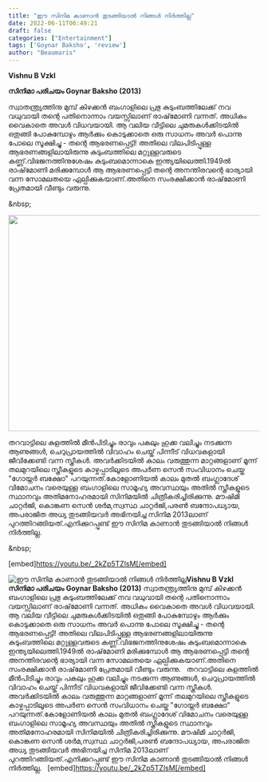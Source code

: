 ```yaml
---
title: "ഈ സിനിമ കാണാൻ തുടങ്ങിയാൽ നിങ്ങൾ നിർത്തില്ല"
date: 2022-06-11T06:49:21
draft: false
categories: ["Entertainment"]
tags: ['Goynar Baksho', 'review']
author: "Beaumaris"
---
```


<strong>Vishnu B Vzkl </strong>

<strong>സിനിമാ പരിചയം </strong>
<strong>Goynar Baksho (2013)</strong>

സ്വാതന്ത്ര്യത്തിനു മുമ്പ് കിഴക്കൻ ബംഗാളിലെ പ്രഭു കുടുംബത്തിലേക്ക് നവ വധുവായി തന്റെ പതിനൊന്നാം വയസ്സിലാണ് രാഷ്‌മോണി വന്നത്. അധികം വൈകാതെ അവൾ വിധവയായി. ആ വലിയ വീട്ടിലെ ചുമരുകൾക്കിടയിൽ ഒതുങ്ങി പോകുമ്പോഴും ആർക്കും കൊടുക്കാതെ ഒരു സാധനം അവർ പൊന്നു പോലെ സൂക്ഷിച്ചു - തന്റെ ആഭരണപ്പെട്ടി! അതിലെ വിലപിടിപ്പുള്ള ആഭരണങ്ങളിലായിരുന്നു കുടുംബത്തിലെ മറ്റുള്ളവരുടെ കണ്ണ്.വിഭജനത്തിനുശേഷം കുടുംബമൊന്നാകെ ഇന്ത്യയിലെത്തി.1949ൽ രാഷ്‌മോണി മരിക്കുമ്പോൾ ആ ആഭരണപ്പെട്ടി തന്റെ അനന്തിരവന്റെ ഭാര്യായി വന്ന സോമലതയെ ഏല്പിക്കുകയാണ്.അതിനെ സംരക്ഷിക്കാൻ രാഷ്‌മോണി പ്രേതമായി വീണ്ടും വരുന്നു.

&amp;nbsp;

<img class="size-full wp-image-338693 aligncenter" src="https://cdn.boolokam.com/articles/2022/06/vvvsvv.jpg" alt="" width="648" height="433" />

തറവാട്ടിലെ കുളത്തിൽ മീൻപിടിച്ചും രാവും പകലും ഹുക്ക വലിച്ചും നടക്കുന്ന ആണുങ്ങൾ, ചെറുപ്രായത്തിൽ വിവാഹം ചെയ്ത് പിന്നീട് വിധവകളായി ജീവിക്കേണ്ടി വന്ന സ്ത്രീകൾ. അവർക്കിടയിൽ കാലം വരുത്തുന്ന മാറ്റങ്ങളാണ് മൂന്ന് തലമുറയിലെ സ്ത്രീകളുടെ കാഴ്ചപ്പാടിലൂടെ അപർണ സെൻ സംവിധാനം ചെയ്ത "ഗോയ്നർ ബക്ഷോ" പറയുന്നത്.കോളോണിയൽ കാലം മുതൽ ബംഗ്ലാദേശ് വിമോചനം വരെയുള്ള ബംഗാളിലെ സാമൂഹ്യ അവസ്ഥയും അതിൽ സ്ത്രീകളുടെ സ്ഥാനവും അതിമനോഹരമായി സിനിമയിൽ ചിത്രീകരിച്ചിരിക്കുന്നു. മൗഷിമി ചാറ്റർജി, കൊങ്കണ സെൻ ശർമ,സ്വസ്ഥ ചാറ്റർജി,പരൺ ബന്ദോപധ്യായ, അപരാജിത അധ്യ തുടങ്ങിയവർ അഭിനയിച്ച സിനിമ 2013ലാണ് പുറത്തിറങ്ങിയത്.എനിക്കുറപ്പുണ്ട് ഈ സിനിമ കാണാൻ തുടങ്ങിയാൽ നിങ്ങൾ നിർത്തില്ല.

&amp;nbsp;

[embed]https://youtu.be/_2kZp5TZlsM[/embed]


![ഈ സിനിമ കാണാൻ തുടങ്ങിയാൽ നിങ്ങൾ നിർത്തില്ല](https://cdn.boolokam.com/articles/2022/06/vvvsvv.jpg)**Vishnu B Vzkl** **സിനിമാ പരിചയം** **Goynar Baksho (2013)** സ്വാതന്ത്ര്യത്തിനു മുമ്പ് കിഴക്കൻ ബംഗാളിലെ പ്രഭു കുടുംബത്തിലേക്ക് നവ വധുവായി തന്റെ പതിനൊന്നാം വയസ്സിലാണ് രാഷ്‌മോണി വന്നത്. അധികം വൈകാതെ അവൾ വിധവയായി. ആ വലിയ വീട്ടിലെ ചുമരുകൾക്കിടയിൽ ഒതുങ്ങി പോകുമ്പോഴും ആർക്കും കൊടുക്കാതെ ഒരു സാധനം അവർ പൊന്നു പോലെ സൂക്ഷിച്ചു - തന്റെ ആഭരണപ്പെട്ടി! അതിലെ വിലപിടിപ്പുള്ള ആഭരണങ്ങളിലായിരുന്നു കുടുംബത്തിലെ മറ്റുള്ളവരുടെ കണ്ണ്.വിഭജനത്തിനുശേഷം കുടുംബമൊന്നാകെ ഇന്ത്യയിലെത്തി.1949ൽ രാഷ്‌മോണി മരിക്കുമ്പോൾ ആ ആഭരണപ്പെട്ടി തന്റെ അനന്തിരവന്റെ ഭാര്യായി വന്ന സോമലതയെ ഏല്പിക്കുകയാണ്.അതിനെ സംരക്ഷിക്കാൻ രാഷ്‌മോണി പ്രേതമായി വീണ്ടും വരുന്നു. &nbsp; തറവാട്ടിലെ കുളത്തിൽ മീൻപിടിച്ചും രാവും പകലും ഹുക്ക വലിച്ചും നടക്കുന്ന ആണുങ്ങൾ, ചെറുപ്രായത്തിൽ വിവാഹം ചെയ്ത് പിന്നീട് വിധവകളായി ജീവിക്കേണ്ടി വന്ന സ്ത്രീകൾ. അവർക്കിടയിൽ കാലം വരുത്തുന്ന മാറ്റങ്ങളാണ് മൂന്ന് തലമുറയിലെ സ്ത്രീകളുടെ കാഴ്ചപ്പാടിലൂടെ അപർണ സെൻ സംവിധാനം ചെയ്ത "ഗോയ്നർ ബക്ഷോ" പറയുന്നത്.കോളോണിയൽ കാലം മുതൽ ബംഗ്ലാദേശ് വിമോചനം വരെയുള്ള ബംഗാളിലെ സാമൂഹ്യ അവസ്ഥയും അതിൽ സ്ത്രീകളുടെ സ്ഥാനവും അതിമനോഹരമായി സിനിമയിൽ ചിത്രീകരിച്ചിരിക്കുന്നു. മൗഷിമി ചാറ്റർജി, കൊങ്കണ സെൻ ശർമ,സ്വസ്ഥ ചാറ്റർജി,പരൺ ബന്ദോപധ്യായ, അപരാജിത അധ്യ തുടങ്ങിയവർ അഭിനയിച്ച സിനിമ 2013ലാണ് പുറത്തിറങ്ങിയത്.എനിക്കുറപ്പുണ്ട് ഈ സിനിമ കാണാൻ തുടങ്ങിയാൽ നിങ്ങൾ നിർത്തില്ല. &nbsp; [embed]https://youtu.be/_2kZp5TZlsM[/embed]

